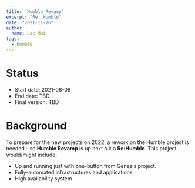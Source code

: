 ```yaml
---
title: 'Humble Revamp'
excerpt: "Re: Humble"
date: "2021-11-26"
author:
  name: Loc Mai
tags:
  - humble
---
```


# Status

- Start date: 2021-08-08
- End date: TBD
- Final version: TBD

# Background

To prepare for the new projects on 2022, a rework on the Humble project is needed - so **Humble Revamp** is up next a.k.a **Re:Humble**. This project would/might include:
- Up and running just with one-button from Genesis project.
- Fully-automated infrastructures and applications.
- High availability system
